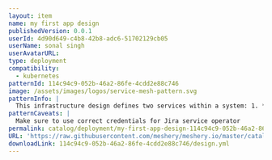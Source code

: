 ```yaml
---
layout: item
name: my first app design
publishedVersion: 0.0.1
userId: 4d90d649-c4b8-42b8-adc6-51702129cb05
userName: sonal singh
userAvatarURL:
type: deployment
compatibility:
  - kubernetes
patternId: 114c94c9-052b-46a2-86fe-4cdd2e88c746
image: /assets/images/logos/service-mesh-pattern.svg
patternInfo: |
  This infrastructure design defines two services within a system: 1. **Customer Service**:   - Type: Customer   - Version: 0.0.50   - Model: Jira Service Desk Operator   - Attributes: This service is configured with specific settings, including an email address, legacy customer mode, and a name. It is categorized as a tool within the system.2. **Notebook Service**:   - Type: Notebook   - Version: 1.6.1   - Model: Kubeflow   - Attributes: This service is categorized as a machine learning tool. It has metadata related to its source URI and appearance. These services are components within a larger system or design, each serving a distinct purpose. The Customer Service is associated with customer-related operations, while the Notebook Service is related to machine learning tasks.
patternCaveats: |
  Make sure to use correct credentials for Jira service operator
permalink: catalog/deployment/my-first-app-design-114c94c9-052b-46a2-86fe-4cdd2e88c746.html
URL: 'https://raw.githubusercontent.com/meshery/meshery.io/master/catalog/114c94c9-052b-46a2-86fe-4cdd2e88c746/0.0.1/design.yml'
downloadLink: 114c94c9-052b-46a2-86fe-4cdd2e88c746/design.yml
---
```


